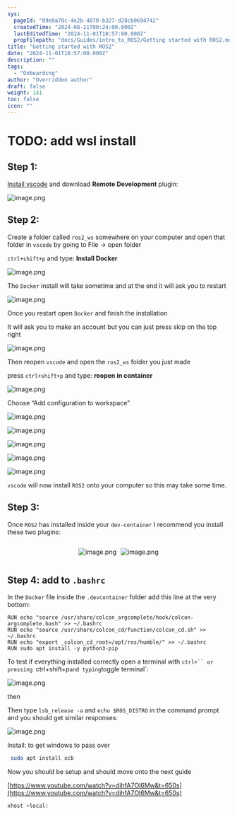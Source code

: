 ```yaml
---
sys:
  pageId: "89e0a78c-4e2b-4070-b327-d28cb0694742"
  createdTime: "2024-08-21T00:24:00.000Z"
  lastEditedTime: "2024-11-01T18:57:00.000Z"
  propFilepath: "docs/Guides/intro_to_ROS2/Getting started with ROS2.md"
title: "Getting started with ROS2"
date: "2024-11-01T18:57:00.000Z"
description: ""
tags:
  - "Onboarding"
author: "Overridden author"
draft: false
weight: 141
toc: false
icon: ""
---
```


# TODO: add wsl install

## Step 1:

[Install vscode](https://code.visualstudio.com/download) and download **Remote Development** plugin:

![image.png](https://prod-files-secure.s3.us-west-2.amazonaws.com/d518164a-d88e-44d1-a4ee-3adb3bd8bce0/efb52993-1881-4a40-b95e-6f020334f022/image.png?X-Amz-Algorithm=AWS4-HMAC-SHA256&X-Amz-Content-Sha256=UNSIGNED-PAYLOAD&X-Amz-Credential=ASIAZI2LB4662RD3B3CC%2F20250309%2Fus-west-2%2Fs3%2Faws4_request&X-Amz-Date=20250309T121015Z&X-Amz-Expires=3600&X-Amz-Security-Token=IQoJb3JpZ2luX2VjECoaCXVzLXdlc3QtMiJHMEUCIHYM3uci9fYpE3uUJ7Rb0OVOj20Es86L2Wsf7CGvYv45AiEAtZUoaZC6HBV2uRxXEIpCcMhn3%2BsuerkA4Uw2RPWcx9Uq%2FwMIcxAAGgw2Mzc0MjMxODM4MDUiDMvbeP%2FdpilkdzMcwyrcA2pWx22BdkFiP9BimRBBanJiyc6jWuhQea8wp594yVNTX8SIOf7MbsLp1UL1zjsVRKDfQZ16Y%2FKv%2FWuvUVGNHPf%2BZl1MhedfhaRB9VxF7NgPTAdr34H%2FMNoEP5XjToOET12gRkatKUwrWwhU8YN51qtnFyFu6wJl1X0Tx45ydnmozmmB6ILYS1%2FPzm7839x0EbXvfKqBMdTWZaM7BUGsg63RaHa5u6GRmPlQQgIse6dwXRi6vqyLc%2FDlLqpZOfW4LlTdXEVgYTACcbyIveyFfauW7FFAAZNlCWkowsQrvecyUCaE9qQbUFGEMJzSGDzhtKeY4BRmG1aLFKgud0RnN2T6uJVWPpc9mYvWyz7zT32Q%2BoVIiFfkV81Vwa6p29wLaET4Y30aMbLsXPaX6Q0UutSFDMcOAzWvIDVCdbE7wsQ6jPChysJwcwAxx64cj14vrGf462nUAIkqks3DgQReBaCo8YT4iNRp16VYoTPaYgv97rc6Re3kEb%2FWSIgiz5UkJN5thFxKa8Tk09EcShs9%2FOIXUYqNX4f396FcANqFLlMg%2F6ja7hK%2FzMQhcb7WjEdeC7GDMPxjbWHgELxD84tZdT51HyRUFfKD1zwaa7%2FgiaWvRWUciMBRxPL7rxRCMPDStb4GOqUBTJCJYJbyEaUrHiYpjryPcgxYyNGJEicOckHKZ4JJKpulFF5wDCZuteASk%2Fnh6QtWBbU1RoUcyQu5Jb1gifWgfvqSzqyllq74Wf7%2BZ8My%2BH7a3H%2Bfas3wkkYEdCn1L1wFdG3htEQ%2F7QQWf2nQYW57H67%2FcKK80q7QotEWEgXJGFJzNU%2F9C67ZVshGe1CvZPfSsmrQI9G0xE6NARdB9FT6YKJoPSmy&X-Amz-Signature=47d02db01e88e55681b2f5f49381590afb7e15a706399f026c4cdf86f82dc955&X-Amz-SignedHeaders=host&x-id=GetObject)

## Step 2:

Create a folder called `ros2_ws` somewhere on your computer and open that folder in `vscode` by going to File → open folder 

`ctrl+shift+p` and type: **Install Docker**

![image.png](https://prod-files-secure.s3.us-west-2.amazonaws.com/d518164a-d88e-44d1-a4ee-3adb3bd8bce0/2269dc0e-1cd5-47ff-bceb-c04ad9b2eab0/image.png?X-Amz-Algorithm=AWS4-HMAC-SHA256&X-Amz-Content-Sha256=UNSIGNED-PAYLOAD&X-Amz-Credential=ASIAZI2LB4662RD3B3CC%2F20250309%2Fus-west-2%2Fs3%2Faws4_request&X-Amz-Date=20250309T121015Z&X-Amz-Expires=3600&X-Amz-Security-Token=IQoJb3JpZ2luX2VjECoaCXVzLXdlc3QtMiJHMEUCIHYM3uci9fYpE3uUJ7Rb0OVOj20Es86L2Wsf7CGvYv45AiEAtZUoaZC6HBV2uRxXEIpCcMhn3%2BsuerkA4Uw2RPWcx9Uq%2FwMIcxAAGgw2Mzc0MjMxODM4MDUiDMvbeP%2FdpilkdzMcwyrcA2pWx22BdkFiP9BimRBBanJiyc6jWuhQea8wp594yVNTX8SIOf7MbsLp1UL1zjsVRKDfQZ16Y%2FKv%2FWuvUVGNHPf%2BZl1MhedfhaRB9VxF7NgPTAdr34H%2FMNoEP5XjToOET12gRkatKUwrWwhU8YN51qtnFyFu6wJl1X0Tx45ydnmozmmB6ILYS1%2FPzm7839x0EbXvfKqBMdTWZaM7BUGsg63RaHa5u6GRmPlQQgIse6dwXRi6vqyLc%2FDlLqpZOfW4LlTdXEVgYTACcbyIveyFfauW7FFAAZNlCWkowsQrvecyUCaE9qQbUFGEMJzSGDzhtKeY4BRmG1aLFKgud0RnN2T6uJVWPpc9mYvWyz7zT32Q%2BoVIiFfkV81Vwa6p29wLaET4Y30aMbLsXPaX6Q0UutSFDMcOAzWvIDVCdbE7wsQ6jPChysJwcwAxx64cj14vrGf462nUAIkqks3DgQReBaCo8YT4iNRp16VYoTPaYgv97rc6Re3kEb%2FWSIgiz5UkJN5thFxKa8Tk09EcShs9%2FOIXUYqNX4f396FcANqFLlMg%2F6ja7hK%2FzMQhcb7WjEdeC7GDMPxjbWHgELxD84tZdT51HyRUFfKD1zwaa7%2FgiaWvRWUciMBRxPL7rxRCMPDStb4GOqUBTJCJYJbyEaUrHiYpjryPcgxYyNGJEicOckHKZ4JJKpulFF5wDCZuteASk%2Fnh6QtWBbU1RoUcyQu5Jb1gifWgfvqSzqyllq74Wf7%2BZ8My%2BH7a3H%2Bfas3wkkYEdCn1L1wFdG3htEQ%2F7QQWf2nQYW57H67%2FcKK80q7QotEWEgXJGFJzNU%2F9C67ZVshGe1CvZPfSsmrQI9G0xE6NARdB9FT6YKJoPSmy&X-Amz-Signature=8499e496e24bb3d91e7e1522f942d015acbc4315c4d8de7de486853030bd9d0c&X-Amz-SignedHeaders=host&x-id=GetObject)

The `Docker` install will take sometime and at the end it will ask you to restart

![image.png](https://prod-files-secure.s3.us-west-2.amazonaws.com/d518164a-d88e-44d1-a4ee-3adb3bd8bce0/ed233f78-be33-4b1f-b89c-9c346c0e961e/image.png?X-Amz-Algorithm=AWS4-HMAC-SHA256&X-Amz-Content-Sha256=UNSIGNED-PAYLOAD&X-Amz-Credential=ASIAZI2LB4662RD3B3CC%2F20250309%2Fus-west-2%2Fs3%2Faws4_request&X-Amz-Date=20250309T121015Z&X-Amz-Expires=3600&X-Amz-Security-Token=IQoJb3JpZ2luX2VjECoaCXVzLXdlc3QtMiJHMEUCIHYM3uci9fYpE3uUJ7Rb0OVOj20Es86L2Wsf7CGvYv45AiEAtZUoaZC6HBV2uRxXEIpCcMhn3%2BsuerkA4Uw2RPWcx9Uq%2FwMIcxAAGgw2Mzc0MjMxODM4MDUiDMvbeP%2FdpilkdzMcwyrcA2pWx22BdkFiP9BimRBBanJiyc6jWuhQea8wp594yVNTX8SIOf7MbsLp1UL1zjsVRKDfQZ16Y%2FKv%2FWuvUVGNHPf%2BZl1MhedfhaRB9VxF7NgPTAdr34H%2FMNoEP5XjToOET12gRkatKUwrWwhU8YN51qtnFyFu6wJl1X0Tx45ydnmozmmB6ILYS1%2FPzm7839x0EbXvfKqBMdTWZaM7BUGsg63RaHa5u6GRmPlQQgIse6dwXRi6vqyLc%2FDlLqpZOfW4LlTdXEVgYTACcbyIveyFfauW7FFAAZNlCWkowsQrvecyUCaE9qQbUFGEMJzSGDzhtKeY4BRmG1aLFKgud0RnN2T6uJVWPpc9mYvWyz7zT32Q%2BoVIiFfkV81Vwa6p29wLaET4Y30aMbLsXPaX6Q0UutSFDMcOAzWvIDVCdbE7wsQ6jPChysJwcwAxx64cj14vrGf462nUAIkqks3DgQReBaCo8YT4iNRp16VYoTPaYgv97rc6Re3kEb%2FWSIgiz5UkJN5thFxKa8Tk09EcShs9%2FOIXUYqNX4f396FcANqFLlMg%2F6ja7hK%2FzMQhcb7WjEdeC7GDMPxjbWHgELxD84tZdT51HyRUFfKD1zwaa7%2FgiaWvRWUciMBRxPL7rxRCMPDStb4GOqUBTJCJYJbyEaUrHiYpjryPcgxYyNGJEicOckHKZ4JJKpulFF5wDCZuteASk%2Fnh6QtWBbU1RoUcyQu5Jb1gifWgfvqSzqyllq74Wf7%2BZ8My%2BH7a3H%2Bfas3wkkYEdCn1L1wFdG3htEQ%2F7QQWf2nQYW57H67%2FcKK80q7QotEWEgXJGFJzNU%2F9C67ZVshGe1CvZPfSsmrQI9G0xE6NARdB9FT6YKJoPSmy&X-Amz-Signature=691e12c9c9d1c01d1dc8a70089a8050e215136cec93723c2bf93f6ea87e8d4be&X-Amz-SignedHeaders=host&x-id=GetObject)

Once you restart open `Docker` and finish the installation

It will ask you to make an account but you can just press skip on the top right

![image.png](https://prod-files-secure.s3.us-west-2.amazonaws.com/d518164a-d88e-44d1-a4ee-3adb3bd8bce0/21010ad9-1659-4fd9-9f59-9932a09b2a3d/image.png?X-Amz-Algorithm=AWS4-HMAC-SHA256&X-Amz-Content-Sha256=UNSIGNED-PAYLOAD&X-Amz-Credential=ASIAZI2LB4662RD3B3CC%2F20250309%2Fus-west-2%2Fs3%2Faws4_request&X-Amz-Date=20250309T121016Z&X-Amz-Expires=3600&X-Amz-Security-Token=IQoJb3JpZ2luX2VjECoaCXVzLXdlc3QtMiJHMEUCIHYM3uci9fYpE3uUJ7Rb0OVOj20Es86L2Wsf7CGvYv45AiEAtZUoaZC6HBV2uRxXEIpCcMhn3%2BsuerkA4Uw2RPWcx9Uq%2FwMIcxAAGgw2Mzc0MjMxODM4MDUiDMvbeP%2FdpilkdzMcwyrcA2pWx22BdkFiP9BimRBBanJiyc6jWuhQea8wp594yVNTX8SIOf7MbsLp1UL1zjsVRKDfQZ16Y%2FKv%2FWuvUVGNHPf%2BZl1MhedfhaRB9VxF7NgPTAdr34H%2FMNoEP5XjToOET12gRkatKUwrWwhU8YN51qtnFyFu6wJl1X0Tx45ydnmozmmB6ILYS1%2FPzm7839x0EbXvfKqBMdTWZaM7BUGsg63RaHa5u6GRmPlQQgIse6dwXRi6vqyLc%2FDlLqpZOfW4LlTdXEVgYTACcbyIveyFfauW7FFAAZNlCWkowsQrvecyUCaE9qQbUFGEMJzSGDzhtKeY4BRmG1aLFKgud0RnN2T6uJVWPpc9mYvWyz7zT32Q%2BoVIiFfkV81Vwa6p29wLaET4Y30aMbLsXPaX6Q0UutSFDMcOAzWvIDVCdbE7wsQ6jPChysJwcwAxx64cj14vrGf462nUAIkqks3DgQReBaCo8YT4iNRp16VYoTPaYgv97rc6Re3kEb%2FWSIgiz5UkJN5thFxKa8Tk09EcShs9%2FOIXUYqNX4f396FcANqFLlMg%2F6ja7hK%2FzMQhcb7WjEdeC7GDMPxjbWHgELxD84tZdT51HyRUFfKD1zwaa7%2FgiaWvRWUciMBRxPL7rxRCMPDStb4GOqUBTJCJYJbyEaUrHiYpjryPcgxYyNGJEicOckHKZ4JJKpulFF5wDCZuteASk%2Fnh6QtWBbU1RoUcyQu5Jb1gifWgfvqSzqyllq74Wf7%2BZ8My%2BH7a3H%2Bfas3wkkYEdCn1L1wFdG3htEQ%2F7QQWf2nQYW57H67%2FcKK80q7QotEWEgXJGFJzNU%2F9C67ZVshGe1CvZPfSsmrQI9G0xE6NARdB9FT6YKJoPSmy&X-Amz-Signature=1fc9c1bdab3d08449b8c3f8b315bc8f2a176420a054204ab744087efa9e5e314&X-Amz-SignedHeaders=host&x-id=GetObject)

Then reopen `vscode` and open the `ros2_ws` folder you just made

press `ctrl+shift+p` and type: **reopen in container**

![image.png](https://prod-files-secure.s3.us-west-2.amazonaws.com/d518164a-d88e-44d1-a4ee-3adb3bd8bce0/4e93b8c2-41ad-488c-8095-c74205196118/image.png?X-Amz-Algorithm=AWS4-HMAC-SHA256&X-Amz-Content-Sha256=UNSIGNED-PAYLOAD&X-Amz-Credential=ASIAZI2LB4662RD3B3CC%2F20250309%2Fus-west-2%2Fs3%2Faws4_request&X-Amz-Date=20250309T121016Z&X-Amz-Expires=3600&X-Amz-Security-Token=IQoJb3JpZ2luX2VjECoaCXVzLXdlc3QtMiJHMEUCIHYM3uci9fYpE3uUJ7Rb0OVOj20Es86L2Wsf7CGvYv45AiEAtZUoaZC6HBV2uRxXEIpCcMhn3%2BsuerkA4Uw2RPWcx9Uq%2FwMIcxAAGgw2Mzc0MjMxODM4MDUiDMvbeP%2FdpilkdzMcwyrcA2pWx22BdkFiP9BimRBBanJiyc6jWuhQea8wp594yVNTX8SIOf7MbsLp1UL1zjsVRKDfQZ16Y%2FKv%2FWuvUVGNHPf%2BZl1MhedfhaRB9VxF7NgPTAdr34H%2FMNoEP5XjToOET12gRkatKUwrWwhU8YN51qtnFyFu6wJl1X0Tx45ydnmozmmB6ILYS1%2FPzm7839x0EbXvfKqBMdTWZaM7BUGsg63RaHa5u6GRmPlQQgIse6dwXRi6vqyLc%2FDlLqpZOfW4LlTdXEVgYTACcbyIveyFfauW7FFAAZNlCWkowsQrvecyUCaE9qQbUFGEMJzSGDzhtKeY4BRmG1aLFKgud0RnN2T6uJVWPpc9mYvWyz7zT32Q%2BoVIiFfkV81Vwa6p29wLaET4Y30aMbLsXPaX6Q0UutSFDMcOAzWvIDVCdbE7wsQ6jPChysJwcwAxx64cj14vrGf462nUAIkqks3DgQReBaCo8YT4iNRp16VYoTPaYgv97rc6Re3kEb%2FWSIgiz5UkJN5thFxKa8Tk09EcShs9%2FOIXUYqNX4f396FcANqFLlMg%2F6ja7hK%2FzMQhcb7WjEdeC7GDMPxjbWHgELxD84tZdT51HyRUFfKD1zwaa7%2FgiaWvRWUciMBRxPL7rxRCMPDStb4GOqUBTJCJYJbyEaUrHiYpjryPcgxYyNGJEicOckHKZ4JJKpulFF5wDCZuteASk%2Fnh6QtWBbU1RoUcyQu5Jb1gifWgfvqSzqyllq74Wf7%2BZ8My%2BH7a3H%2Bfas3wkkYEdCn1L1wFdG3htEQ%2F7QQWf2nQYW57H67%2FcKK80q7QotEWEgXJGFJzNU%2F9C67ZVshGe1CvZPfSsmrQI9G0xE6NARdB9FT6YKJoPSmy&X-Amz-Signature=e2dd20ef34ce0c57aa2f1c1bd91223517e9eece2e29b4f2761407991048eceec&X-Amz-SignedHeaders=host&x-id=GetObject)

Choose “Add configuration to workspace”

![image.png](https://prod-files-secure.s3.us-west-2.amazonaws.com/d518164a-d88e-44d1-a4ee-3adb3bd8bce0/9560b282-5060-4989-ba37-97e7b2c22476/image.png?X-Amz-Algorithm=AWS4-HMAC-SHA256&X-Amz-Content-Sha256=UNSIGNED-PAYLOAD&X-Amz-Credential=ASIAZI2LB4662RD3B3CC%2F20250309%2Fus-west-2%2Fs3%2Faws4_request&X-Amz-Date=20250309T121016Z&X-Amz-Expires=3600&X-Amz-Security-Token=IQoJb3JpZ2luX2VjECoaCXVzLXdlc3QtMiJHMEUCIHYM3uci9fYpE3uUJ7Rb0OVOj20Es86L2Wsf7CGvYv45AiEAtZUoaZC6HBV2uRxXEIpCcMhn3%2BsuerkA4Uw2RPWcx9Uq%2FwMIcxAAGgw2Mzc0MjMxODM4MDUiDMvbeP%2FdpilkdzMcwyrcA2pWx22BdkFiP9BimRBBanJiyc6jWuhQea8wp594yVNTX8SIOf7MbsLp1UL1zjsVRKDfQZ16Y%2FKv%2FWuvUVGNHPf%2BZl1MhedfhaRB9VxF7NgPTAdr34H%2FMNoEP5XjToOET12gRkatKUwrWwhU8YN51qtnFyFu6wJl1X0Tx45ydnmozmmB6ILYS1%2FPzm7839x0EbXvfKqBMdTWZaM7BUGsg63RaHa5u6GRmPlQQgIse6dwXRi6vqyLc%2FDlLqpZOfW4LlTdXEVgYTACcbyIveyFfauW7FFAAZNlCWkowsQrvecyUCaE9qQbUFGEMJzSGDzhtKeY4BRmG1aLFKgud0RnN2T6uJVWPpc9mYvWyz7zT32Q%2BoVIiFfkV81Vwa6p29wLaET4Y30aMbLsXPaX6Q0UutSFDMcOAzWvIDVCdbE7wsQ6jPChysJwcwAxx64cj14vrGf462nUAIkqks3DgQReBaCo8YT4iNRp16VYoTPaYgv97rc6Re3kEb%2FWSIgiz5UkJN5thFxKa8Tk09EcShs9%2FOIXUYqNX4f396FcANqFLlMg%2F6ja7hK%2FzMQhcb7WjEdeC7GDMPxjbWHgELxD84tZdT51HyRUFfKD1zwaa7%2FgiaWvRWUciMBRxPL7rxRCMPDStb4GOqUBTJCJYJbyEaUrHiYpjryPcgxYyNGJEicOckHKZ4JJKpulFF5wDCZuteASk%2Fnh6QtWBbU1RoUcyQu5Jb1gifWgfvqSzqyllq74Wf7%2BZ8My%2BH7a3H%2Bfas3wkkYEdCn1L1wFdG3htEQ%2F7QQWf2nQYW57H67%2FcKK80q7QotEWEgXJGFJzNU%2F9C67ZVshGe1CvZPfSsmrQI9G0xE6NARdB9FT6YKJoPSmy&X-Amz-Signature=ae8fb5e9275a8d32f763f0cef4ae3eb273b5b35014f183662efd404713483b37&X-Amz-SignedHeaders=host&x-id=GetObject)

![image.png](https://prod-files-secure.s3.us-west-2.amazonaws.com/d518164a-d88e-44d1-a4ee-3adb3bd8bce0/2ee63f81-886b-48e8-a553-dc6e5eac99e4/image.png?X-Amz-Algorithm=AWS4-HMAC-SHA256&X-Amz-Content-Sha256=UNSIGNED-PAYLOAD&X-Amz-Credential=ASIAZI2LB4662RD3B3CC%2F20250309%2Fus-west-2%2Fs3%2Faws4_request&X-Amz-Date=20250309T121015Z&X-Amz-Expires=3600&X-Amz-Security-Token=IQoJb3JpZ2luX2VjECoaCXVzLXdlc3QtMiJHMEUCIHYM3uci9fYpE3uUJ7Rb0OVOj20Es86L2Wsf7CGvYv45AiEAtZUoaZC6HBV2uRxXEIpCcMhn3%2BsuerkA4Uw2RPWcx9Uq%2FwMIcxAAGgw2Mzc0MjMxODM4MDUiDMvbeP%2FdpilkdzMcwyrcA2pWx22BdkFiP9BimRBBanJiyc6jWuhQea8wp594yVNTX8SIOf7MbsLp1UL1zjsVRKDfQZ16Y%2FKv%2FWuvUVGNHPf%2BZl1MhedfhaRB9VxF7NgPTAdr34H%2FMNoEP5XjToOET12gRkatKUwrWwhU8YN51qtnFyFu6wJl1X0Tx45ydnmozmmB6ILYS1%2FPzm7839x0EbXvfKqBMdTWZaM7BUGsg63RaHa5u6GRmPlQQgIse6dwXRi6vqyLc%2FDlLqpZOfW4LlTdXEVgYTACcbyIveyFfauW7FFAAZNlCWkowsQrvecyUCaE9qQbUFGEMJzSGDzhtKeY4BRmG1aLFKgud0RnN2T6uJVWPpc9mYvWyz7zT32Q%2BoVIiFfkV81Vwa6p29wLaET4Y30aMbLsXPaX6Q0UutSFDMcOAzWvIDVCdbE7wsQ6jPChysJwcwAxx64cj14vrGf462nUAIkqks3DgQReBaCo8YT4iNRp16VYoTPaYgv97rc6Re3kEb%2FWSIgiz5UkJN5thFxKa8Tk09EcShs9%2FOIXUYqNX4f396FcANqFLlMg%2F6ja7hK%2FzMQhcb7WjEdeC7GDMPxjbWHgELxD84tZdT51HyRUFfKD1zwaa7%2FgiaWvRWUciMBRxPL7rxRCMPDStb4GOqUBTJCJYJbyEaUrHiYpjryPcgxYyNGJEicOckHKZ4JJKpulFF5wDCZuteASk%2Fnh6QtWBbU1RoUcyQu5Jb1gifWgfvqSzqyllq74Wf7%2BZ8My%2BH7a3H%2Bfas3wkkYEdCn1L1wFdG3htEQ%2F7QQWf2nQYW57H67%2FcKK80q7QotEWEgXJGFJzNU%2F9C67ZVshGe1CvZPfSsmrQI9G0xE6NARdB9FT6YKJoPSmy&X-Amz-Signature=0f421bb38ca369a37aad178a81a50fecaf00cb5e686aa5e4d1c9bf0c64bfb9e1&X-Amz-SignedHeaders=host&x-id=GetObject)

![image.png](https://prod-files-secure.s3.us-west-2.amazonaws.com/d518164a-d88e-44d1-a4ee-3adb3bd8bce0/ae1580b2-b048-407e-aed9-b584224a7a04/image.png?X-Amz-Algorithm=AWS4-HMAC-SHA256&X-Amz-Content-Sha256=UNSIGNED-PAYLOAD&X-Amz-Credential=ASIAZI2LB4662RD3B3CC%2F20250309%2Fus-west-2%2Fs3%2Faws4_request&X-Amz-Date=20250309T121015Z&X-Amz-Expires=3600&X-Amz-Security-Token=IQoJb3JpZ2luX2VjECoaCXVzLXdlc3QtMiJHMEUCIHYM3uci9fYpE3uUJ7Rb0OVOj20Es86L2Wsf7CGvYv45AiEAtZUoaZC6HBV2uRxXEIpCcMhn3%2BsuerkA4Uw2RPWcx9Uq%2FwMIcxAAGgw2Mzc0MjMxODM4MDUiDMvbeP%2FdpilkdzMcwyrcA2pWx22BdkFiP9BimRBBanJiyc6jWuhQea8wp594yVNTX8SIOf7MbsLp1UL1zjsVRKDfQZ16Y%2FKv%2FWuvUVGNHPf%2BZl1MhedfhaRB9VxF7NgPTAdr34H%2FMNoEP5XjToOET12gRkatKUwrWwhU8YN51qtnFyFu6wJl1X0Tx45ydnmozmmB6ILYS1%2FPzm7839x0EbXvfKqBMdTWZaM7BUGsg63RaHa5u6GRmPlQQgIse6dwXRi6vqyLc%2FDlLqpZOfW4LlTdXEVgYTACcbyIveyFfauW7FFAAZNlCWkowsQrvecyUCaE9qQbUFGEMJzSGDzhtKeY4BRmG1aLFKgud0RnN2T6uJVWPpc9mYvWyz7zT32Q%2BoVIiFfkV81Vwa6p29wLaET4Y30aMbLsXPaX6Q0UutSFDMcOAzWvIDVCdbE7wsQ6jPChysJwcwAxx64cj14vrGf462nUAIkqks3DgQReBaCo8YT4iNRp16VYoTPaYgv97rc6Re3kEb%2FWSIgiz5UkJN5thFxKa8Tk09EcShs9%2FOIXUYqNX4f396FcANqFLlMg%2F6ja7hK%2FzMQhcb7WjEdeC7GDMPxjbWHgELxD84tZdT51HyRUFfKD1zwaa7%2FgiaWvRWUciMBRxPL7rxRCMPDStb4GOqUBTJCJYJbyEaUrHiYpjryPcgxYyNGJEicOckHKZ4JJKpulFF5wDCZuteASk%2Fnh6QtWBbU1RoUcyQu5Jb1gifWgfvqSzqyllq74Wf7%2BZ8My%2BH7a3H%2Bfas3wkkYEdCn1L1wFdG3htEQ%2F7QQWf2nQYW57H67%2FcKK80q7QotEWEgXJGFJzNU%2F9C67ZVshGe1CvZPfSsmrQI9G0xE6NARdB9FT6YKJoPSmy&X-Amz-Signature=540bd8eafbcd09d35ed47c3a9490732e3c0cfc1ae1e9adba727b2e3a017dcb22&X-Amz-SignedHeaders=host&x-id=GetObject)

![image.png](https://prod-files-secure.s3.us-west-2.amazonaws.com/d518164a-d88e-44d1-a4ee-3adb3bd8bce0/53255b28-f75e-430f-b9e3-c0ac8577e42b/image.png?X-Amz-Algorithm=AWS4-HMAC-SHA256&X-Amz-Content-Sha256=UNSIGNED-PAYLOAD&X-Amz-Credential=ASIAZI2LB4662RD3B3CC%2F20250309%2Fus-west-2%2Fs3%2Faws4_request&X-Amz-Date=20250309T121015Z&X-Amz-Expires=3600&X-Amz-Security-Token=IQoJb3JpZ2luX2VjECoaCXVzLXdlc3QtMiJHMEUCIHYM3uci9fYpE3uUJ7Rb0OVOj20Es86L2Wsf7CGvYv45AiEAtZUoaZC6HBV2uRxXEIpCcMhn3%2BsuerkA4Uw2RPWcx9Uq%2FwMIcxAAGgw2Mzc0MjMxODM4MDUiDMvbeP%2FdpilkdzMcwyrcA2pWx22BdkFiP9BimRBBanJiyc6jWuhQea8wp594yVNTX8SIOf7MbsLp1UL1zjsVRKDfQZ16Y%2FKv%2FWuvUVGNHPf%2BZl1MhedfhaRB9VxF7NgPTAdr34H%2FMNoEP5XjToOET12gRkatKUwrWwhU8YN51qtnFyFu6wJl1X0Tx45ydnmozmmB6ILYS1%2FPzm7839x0EbXvfKqBMdTWZaM7BUGsg63RaHa5u6GRmPlQQgIse6dwXRi6vqyLc%2FDlLqpZOfW4LlTdXEVgYTACcbyIveyFfauW7FFAAZNlCWkowsQrvecyUCaE9qQbUFGEMJzSGDzhtKeY4BRmG1aLFKgud0RnN2T6uJVWPpc9mYvWyz7zT32Q%2BoVIiFfkV81Vwa6p29wLaET4Y30aMbLsXPaX6Q0UutSFDMcOAzWvIDVCdbE7wsQ6jPChysJwcwAxx64cj14vrGf462nUAIkqks3DgQReBaCo8YT4iNRp16VYoTPaYgv97rc6Re3kEb%2FWSIgiz5UkJN5thFxKa8Tk09EcShs9%2FOIXUYqNX4f396FcANqFLlMg%2F6ja7hK%2FzMQhcb7WjEdeC7GDMPxjbWHgELxD84tZdT51HyRUFfKD1zwaa7%2FgiaWvRWUciMBRxPL7rxRCMPDStb4GOqUBTJCJYJbyEaUrHiYpjryPcgxYyNGJEicOckHKZ4JJKpulFF5wDCZuteASk%2Fnh6QtWBbU1RoUcyQu5Jb1gifWgfvqSzqyllq74Wf7%2BZ8My%2BH7a3H%2Bfas3wkkYEdCn1L1wFdG3htEQ%2F7QQWf2nQYW57H67%2FcKK80q7QotEWEgXJGFJzNU%2F9C67ZVshGe1CvZPfSsmrQI9G0xE6NARdB9FT6YKJoPSmy&X-Amz-Signature=378828fb0a6f8c688d41fd9389b2b6e76dcea7b75cbfb7bb4959a44ae682b860&X-Amz-SignedHeaders=host&x-id=GetObject)

![image.png](https://prod-files-secure.s3.us-west-2.amazonaws.com/d518164a-d88e-44d1-a4ee-3adb3bd8bce0/7c562767-5af9-4ffb-97d1-327bcdf4ee00/image.png?X-Amz-Algorithm=AWS4-HMAC-SHA256&X-Amz-Content-Sha256=UNSIGNED-PAYLOAD&X-Amz-Credential=ASIAZI2LB4662RD3B3CC%2F20250309%2Fus-west-2%2Fs3%2Faws4_request&X-Amz-Date=20250309T121015Z&X-Amz-Expires=3600&X-Amz-Security-Token=IQoJb3JpZ2luX2VjECoaCXVzLXdlc3QtMiJHMEUCIHYM3uci9fYpE3uUJ7Rb0OVOj20Es86L2Wsf7CGvYv45AiEAtZUoaZC6HBV2uRxXEIpCcMhn3%2BsuerkA4Uw2RPWcx9Uq%2FwMIcxAAGgw2Mzc0MjMxODM4MDUiDMvbeP%2FdpilkdzMcwyrcA2pWx22BdkFiP9BimRBBanJiyc6jWuhQea8wp594yVNTX8SIOf7MbsLp1UL1zjsVRKDfQZ16Y%2FKv%2FWuvUVGNHPf%2BZl1MhedfhaRB9VxF7NgPTAdr34H%2FMNoEP5XjToOET12gRkatKUwrWwhU8YN51qtnFyFu6wJl1X0Tx45ydnmozmmB6ILYS1%2FPzm7839x0EbXvfKqBMdTWZaM7BUGsg63RaHa5u6GRmPlQQgIse6dwXRi6vqyLc%2FDlLqpZOfW4LlTdXEVgYTACcbyIveyFfauW7FFAAZNlCWkowsQrvecyUCaE9qQbUFGEMJzSGDzhtKeY4BRmG1aLFKgud0RnN2T6uJVWPpc9mYvWyz7zT32Q%2BoVIiFfkV81Vwa6p29wLaET4Y30aMbLsXPaX6Q0UutSFDMcOAzWvIDVCdbE7wsQ6jPChysJwcwAxx64cj14vrGf462nUAIkqks3DgQReBaCo8YT4iNRp16VYoTPaYgv97rc6Re3kEb%2FWSIgiz5UkJN5thFxKa8Tk09EcShs9%2FOIXUYqNX4f396FcANqFLlMg%2F6ja7hK%2FzMQhcb7WjEdeC7GDMPxjbWHgELxD84tZdT51HyRUFfKD1zwaa7%2FgiaWvRWUciMBRxPL7rxRCMPDStb4GOqUBTJCJYJbyEaUrHiYpjryPcgxYyNGJEicOckHKZ4JJKpulFF5wDCZuteASk%2Fnh6QtWBbU1RoUcyQu5Jb1gifWgfvqSzqyllq74Wf7%2BZ8My%2BH7a3H%2Bfas3wkkYEdCn1L1wFdG3htEQ%2F7QQWf2nQYW57H67%2FcKK80q7QotEWEgXJGFJzNU%2F9C67ZVshGe1CvZPfSsmrQI9G0xE6NARdB9FT6YKJoPSmy&X-Amz-Signature=e1cb9fc0e1cafb61e28aacf23d261b851f855df601f12845b9bbe8f3f3de4bc1&X-Amz-SignedHeaders=host&x-id=GetObject)

`vscode` will now install `ROS2` onto your computer so this may take some time.

## Step 3:

Once `ROS2` has installed inside your `dev-container` I recommend you install these two plugins:

<div style="display: flex;flex-direction: row; column-gap:10px; max-width: 630px;justify-content: center;">
<div>

![image.png](https://prod-files-secure.s3.us-west-2.amazonaws.com/d518164a-d88e-44d1-a4ee-3adb3bd8bce0/3fc3d550-5a54-4ba1-ba6b-faa01cdb7369/image.png?X-Amz-Algorithm=AWS4-HMAC-SHA256&X-Amz-Content-Sha256=UNSIGNED-PAYLOAD&X-Amz-Credential=ASIAZI2LB466T63RL3AV%2F20250309%2Fus-west-2%2Fs3%2Faws4_request&X-Amz-Date=20250309T121019Z&X-Amz-Expires=3600&X-Amz-Security-Token=IQoJb3JpZ2luX2VjECcaCXVzLXdlc3QtMiJGMEQCIB3K3Ir3oBD%2B0LFiR1qjFpSnMESgqJwWGtbM9KN48FyJAiATsBotL4ur2BuJGXenE8MgJkB1I4H4Q5soGG5jdp8jDSr%2FAwhwEAAaDDYzNzQyMzE4MzgwNSIM7sSA8qAqdhrpxGl8KtwDcQ94JJ8PDND6At1rkrJcDHfXyJ%2BdxXf2u8rFLFXI8BJ%2BSjWXmwgSl%2FfHoG6BFjIFqW2%2FVogR%2Bi5HRExbQIg7H4sz1lL0lDUg4bX2iNE4UGhKe4jj%2BqLZ9FwJZIGpL4TWVRlYALXr3NaB7MrUXQdNGStreCIhjSxugKuKOl2yqBwGlMd6zGjyaw2j9SHfFPIE9GJPpqhoXWLh2QYZJRKJfw776%2Fm3FXmeEjaRNdq8JUaNQBclfZJrWVMTB9iw6W1uDA00TFEpghUMVdpbe3NruI%2FYFK3IrU2VaIRy7HKcZBf02S%2BIc3pIVesNMBDnwIoKEv49UcQZcC0bYHEBi3hE7VHiTxZDcGxjGg76G0%2F9J0Qr1fi8kVuaIJ09QPBpogu9d81b4SJgZlv1qMDk7iHoUCvGMxfS6%2B2I2PC50cAL7iwISzldGgWXBNBsGIRxsvROXoZJKDvJH6NMAHnadPO%2FEiBrGRCstxbuTgQgYFqMHi240CzZa8gfaXI0q4zaRIMHVhOcny9OJ%2B314CDk89X%2BoQnu1054%2Fn59C1mOdVLYgzlJ4WiCokcyOUop2gFSP0lIELZBGd0Fkuowb0vzJqPFsWz2W6eiVfaKPS3i1hYIOuFNvaQFFUzs0GHt4xcwieu0vgY6pgGe2N5f0LvZ2WIB%2F5eQoFkF0Y7z3hwlM%2FL0As2338ZjvcjkeZOZXgLDqLyAWV%2FQ4GLvPVs1qx5cfMhPJN49DMcpaSW%2BwWy9ri7Irck14LTgGkrqXwG4MIzqsPy8kIQ66SxrQhzpmAWfocNQ3XQ7cL4Fc6Bf7OHBb6%2BT3rJWzDcA%2Bb4RUZjUyHyUpF7MpLvb%2BNdsESGj1UtPWV%2F8BishSCImfe2XfWcm&X-Amz-Signature=ffd5f07cb7975391eac2600b96f1ac8f2fc77f30e12b96e8437f8fccb0f21989&X-Amz-SignedHeaders=host&x-id=GetObject)

</div>
<div>

![image.png](https://prod-files-secure.s3.us-west-2.amazonaws.com/d518164a-d88e-44d1-a4ee-3adb3bd8bce0/d994cc66-13c2-4093-a5a3-f84cf4601a82/image.png?X-Amz-Algorithm=AWS4-HMAC-SHA256&X-Amz-Content-Sha256=UNSIGNED-PAYLOAD&X-Amz-Credential=ASIAZI2LB4664W4BKVTQ%2F20250309%2Fus-west-2%2Fs3%2Faws4_request&X-Amz-Date=20250309T121021Z&X-Amz-Expires=3600&X-Amz-Security-Token=IQoJb3JpZ2luX2VjECcaCXVzLXdlc3QtMiJHMEUCIQD8uuNl%2Bo6D7GZMj3l36r6jwvR2YQLnay6CmF4FFcx7nwIgIZwGQMPSdehPnD9t7aO%2BwmgQgNihRV4oR9hCQjsoNbQq%2FwMIcBAAGgw2Mzc0MjMxODM4MDUiDH1B%2F0gew0tQPClxFyrcA6CQcQ1VoNzuhY5TFjMwsxZpBXXH5urGPD2lGE7oLHfGQxf4sYZxqWHqtPGeVwOKPAPnMYR97wdk0NQ2NK5uJc%2FoayxyjdU0IUIMV27lpe2xSyHw3HpjlS90IcHtGKg0SRn0mSpU11Gr7cpiHy1Btw0K5ngX4aMxqcfGmL9la%2Fi5XD9pf6%2BAUQsxuxC4YFNwOW%2BM9eX1G2cEhk7lQRAcRDVyLuRsRayoZZETYUyGDNcgFn4EsSTT%2BRFZsEJP2FI1Zr04RIqkKMdR%2BKK8wKLZbdmIkliX8zDe0Iuw03HT0DIzCceEiEUrSWuvPRMsndWhdbdtcGyO3KvG5n9o1shTPiq8d9ejsreo5%2B%2FqS3%2FF9msWlukEgaLSxuRNDU4UOO4Y4IdgpseoydOdpt%2Ff0R%2FQRhd3KNu0rCz2qTNnLdS5aIWRg5VExWzpJFy%2F9MXDnBTma2sS0dzX8A2c0E8st9Kx7z8%2Fv%2FHbJaiyA7RbA6%2FB%2BRJakMY1HLFu3NYfsFmnkiUVcM2WMWb4q32ZS2jowp3JNpfMvgYR2%2BlnEq%2FeEuhbdOUKsL8ZKnCkHUTCLStBZ0xxuR2In9G0Hr18vHjqaMZ3dbv8OxT3gKx0Qfc5H5QSd0ipLSs73k1Rwfzh6oibMJ%2FrtL4GOqUBrbVbhEltrWFnK7qslwyGkzkNbLNY%2FYKkLNSAp3098XoOJVaBqXVLkmQYK3x8gAkpshhjesxaYp8Pbh26dLHKrmgQLWjwtJcZptmIB0QOljJbI9pXFF4JzBC1VMPr%2FVlZ%2Fzuj%2BLqfYVhTdVknzl6pIuBmIFAAIazUmlY%2BERBmLI2lle7s%2BIkIkfh2UO5pxK1noCZ79Dgi3u6HHwKSm5jgnwKz1y%2FZ&X-Amz-Signature=a7e704178fa4a724129e89c4d2be3d6e0fef27d46e56c2b371fe572e269f85e8&X-Amz-SignedHeaders=host&x-id=GetObject)

</div>
</div>

## Step 4: add to `.bashrc`

In the `Docker` file inside the `.devcontainer` folder add this line at the very bottom: 

```docker
RUN echo "source /usr/share/colcon_argcomplete/hook/colcon-argcomplete.bash" >> ~/.bashrc
RUN echo "source /usr/share/colcon_cd/function/colcon_cd.sh" >> ~/.bashrc
RUN echo "export _colcon_cd_root=/opt/ros/humble/" >> ~/.bashrc
RUN sudo apt install -y python3-pip 
```

To test if everything installed correctly open a terminal with `ctrl+`` or pressing `ctrl+shift+p` and typing `toggle terminal`:

![image.png](https://prod-files-secure.s3.us-west-2.amazonaws.com/d518164a-d88e-44d1-a4ee-3adb3bd8bce0/6a4943d8-b04e-4c02-9a58-775f3384d1a5/image.png?X-Amz-Algorithm=AWS4-HMAC-SHA256&X-Amz-Content-Sha256=UNSIGNED-PAYLOAD&X-Amz-Credential=ASIAZI2LB4662RD3B3CC%2F20250309%2Fus-west-2%2Fs3%2Faws4_request&X-Amz-Date=20250309T121015Z&X-Amz-Expires=3600&X-Amz-Security-Token=IQoJb3JpZ2luX2VjECoaCXVzLXdlc3QtMiJHMEUCIHYM3uci9fYpE3uUJ7Rb0OVOj20Es86L2Wsf7CGvYv45AiEAtZUoaZC6HBV2uRxXEIpCcMhn3%2BsuerkA4Uw2RPWcx9Uq%2FwMIcxAAGgw2Mzc0MjMxODM4MDUiDMvbeP%2FdpilkdzMcwyrcA2pWx22BdkFiP9BimRBBanJiyc6jWuhQea8wp594yVNTX8SIOf7MbsLp1UL1zjsVRKDfQZ16Y%2FKv%2FWuvUVGNHPf%2BZl1MhedfhaRB9VxF7NgPTAdr34H%2FMNoEP5XjToOET12gRkatKUwrWwhU8YN51qtnFyFu6wJl1X0Tx45ydnmozmmB6ILYS1%2FPzm7839x0EbXvfKqBMdTWZaM7BUGsg63RaHa5u6GRmPlQQgIse6dwXRi6vqyLc%2FDlLqpZOfW4LlTdXEVgYTACcbyIveyFfauW7FFAAZNlCWkowsQrvecyUCaE9qQbUFGEMJzSGDzhtKeY4BRmG1aLFKgud0RnN2T6uJVWPpc9mYvWyz7zT32Q%2BoVIiFfkV81Vwa6p29wLaET4Y30aMbLsXPaX6Q0UutSFDMcOAzWvIDVCdbE7wsQ6jPChysJwcwAxx64cj14vrGf462nUAIkqks3DgQReBaCo8YT4iNRp16VYoTPaYgv97rc6Re3kEb%2FWSIgiz5UkJN5thFxKa8Tk09EcShs9%2FOIXUYqNX4f396FcANqFLlMg%2F6ja7hK%2FzMQhcb7WjEdeC7GDMPxjbWHgELxD84tZdT51HyRUFfKD1zwaa7%2FgiaWvRWUciMBRxPL7rxRCMPDStb4GOqUBTJCJYJbyEaUrHiYpjryPcgxYyNGJEicOckHKZ4JJKpulFF5wDCZuteASk%2Fnh6QtWBbU1RoUcyQu5Jb1gifWgfvqSzqyllq74Wf7%2BZ8My%2BH7a3H%2Bfas3wkkYEdCn1L1wFdG3htEQ%2F7QQWf2nQYW57H67%2FcKK80q7QotEWEgXJGFJzNU%2F9C67ZVshGe1CvZPfSsmrQI9G0xE6NARdB9FT6YKJoPSmy&X-Amz-Signature=e1a78bd35f098a3eb736ded68b743928f257230e2b8a15ce6cc4c368702d2764&X-Amz-SignedHeaders=host&x-id=GetObject)

then 

Then type `lsb_release -a` and `echo $ROS_DISTRO` in the command prompt and you should get similar responses:

![image.png](https://prod-files-secure.s3.us-west-2.amazonaws.com/d518164a-d88e-44d1-a4ee-3adb3bd8bce0/3e635dec-a805-4e85-8b9e-d000e5b71a4e/image.png?X-Amz-Algorithm=AWS4-HMAC-SHA256&X-Amz-Content-Sha256=UNSIGNED-PAYLOAD&X-Amz-Credential=ASIAZI2LB4662RD3B3CC%2F20250309%2Fus-west-2%2Fs3%2Faws4_request&X-Amz-Date=20250309T121015Z&X-Amz-Expires=3600&X-Amz-Security-Token=IQoJb3JpZ2luX2VjECoaCXVzLXdlc3QtMiJHMEUCIHYM3uci9fYpE3uUJ7Rb0OVOj20Es86L2Wsf7CGvYv45AiEAtZUoaZC6HBV2uRxXEIpCcMhn3%2BsuerkA4Uw2RPWcx9Uq%2FwMIcxAAGgw2Mzc0MjMxODM4MDUiDMvbeP%2FdpilkdzMcwyrcA2pWx22BdkFiP9BimRBBanJiyc6jWuhQea8wp594yVNTX8SIOf7MbsLp1UL1zjsVRKDfQZ16Y%2FKv%2FWuvUVGNHPf%2BZl1MhedfhaRB9VxF7NgPTAdr34H%2FMNoEP5XjToOET12gRkatKUwrWwhU8YN51qtnFyFu6wJl1X0Tx45ydnmozmmB6ILYS1%2FPzm7839x0EbXvfKqBMdTWZaM7BUGsg63RaHa5u6GRmPlQQgIse6dwXRi6vqyLc%2FDlLqpZOfW4LlTdXEVgYTACcbyIveyFfauW7FFAAZNlCWkowsQrvecyUCaE9qQbUFGEMJzSGDzhtKeY4BRmG1aLFKgud0RnN2T6uJVWPpc9mYvWyz7zT32Q%2BoVIiFfkV81Vwa6p29wLaET4Y30aMbLsXPaX6Q0UutSFDMcOAzWvIDVCdbE7wsQ6jPChysJwcwAxx64cj14vrGf462nUAIkqks3DgQReBaCo8YT4iNRp16VYoTPaYgv97rc6Re3kEb%2FWSIgiz5UkJN5thFxKa8Tk09EcShs9%2FOIXUYqNX4f396FcANqFLlMg%2F6ja7hK%2FzMQhcb7WjEdeC7GDMPxjbWHgELxD84tZdT51HyRUFfKD1zwaa7%2FgiaWvRWUciMBRxPL7rxRCMPDStb4GOqUBTJCJYJbyEaUrHiYpjryPcgxYyNGJEicOckHKZ4JJKpulFF5wDCZuteASk%2Fnh6QtWBbU1RoUcyQu5Jb1gifWgfvqSzqyllq74Wf7%2BZ8My%2BH7a3H%2Bfas3wkkYEdCn1L1wFdG3htEQ%2F7QQWf2nQYW57H67%2FcKK80q7QotEWEgXJGFJzNU%2F9C67ZVshGe1CvZPfSsmrQI9G0xE6NARdB9FT6YKJoPSmy&X-Amz-Signature=62c83f2dd53f66db1a52f0e26d068014249096e5d08e3435c89014149b850898&X-Amz-SignedHeaders=host&x-id=GetObject)

Install:  to get windows to pass over

```bash
 sudo apt install xcb
```

Now you should be setup and should move onto the next guide 

[https://www.youtube.com/watch?v=dihfA7Ol6Mw&t=650s](https://www.youtube.com/watch?v=dihfA7Ol6Mw&t=650s)

```python
xhost +local:
```
